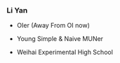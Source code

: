### Li Yan

- OIer (Away From OI now) 
- Young Simple & Naive MUNer

- Weihai Experimental High School
